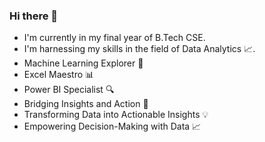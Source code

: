 ### Hi there 👋
- I'm currently in my final year of B.Tech CSE.
- I'm harnessing my skills in the field of Data Analytics 📈.
- Machine Learning Explorer 🦾
- Excel Maestro 📊
- Power BI Specialist 🔍
- Bridging Insights and Action 🚀
- Transforming Data into Actionable Insights 💡
- Empowering Decision-Making with Data 📈   

<!--
**Akash8432/Akash8432** is a ✨ _special_ ✨ repository because its `README.md` (this file) appears on your GitHub profile.

Here are some ideas to get you started:

- 🔭 I’m currently working on ...
- 🌱 I’m currently learning ...
- 👯 I’m looking to collaborate on ...
- 🤔 I’m looking for help with ...
- 💬 Ask me about ...
- 📫 How to reach me: ...
- 😄 Pronouns: ...
- ⚡ Fun fact: ...
-->
